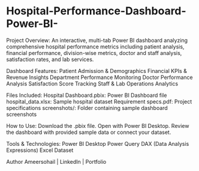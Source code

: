 # Hospital-Performance-Dashboard-Power-BI-

Project Overview:
An interactive, multi-tab Power BI dashboard analyzing comprehensive hospital performance metrics including patient analysis, financial performance, division-wise metrics, doctor and staff analysis, satisfaction rates, and lab services.

Dashboard Features:
Patient Admission & Demographics
Financial KPIs & Revenue Insights
Department Performance Monitoring
Doctor Performance Analysis
Satisfaction Score Tracking
Staff & Lab Operations Analytics

Files Included:
Hospital Dashboard.pbix: Power BI Dashboard file
hospital_data.xlsx: Sample hospital dataset
Requirement specs.pdf: Project specifications
screenshots/: Folder containing sample dashboard screenshots

How to Use:
Download the .pbix file.
Open with Power BI Desktop.
Review the dashboard with provided sample data or connect your dataset.

Tools & Technologies:
Power BI Desktop
Power Query
DAX (Data Analysis Expressions)
Excel Dataset

Author
Ameersohail | LinkedIn | Portfolio
